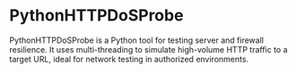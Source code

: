 # PythonHTTPDoSProbe
PythonHTTPDoSProbe is a Python tool for testing server and firewall resilience. It uses multi-threading to simulate high-volume HTTP traffic to a target URL, ideal for network testing in authorized environments.
